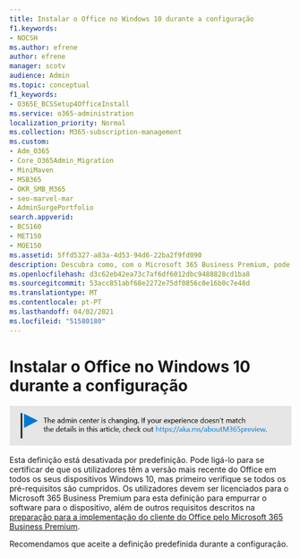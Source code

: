 ```yaml
---
title: Instalar o Office no Windows 10 durante a configuração
f1.keywords:
- NOCSH
ms.author: efrene
author: efrene
manager: scotv
audience: Admin
ms.topic: conceptual
f1_keywords:
- O365E_BCSSetup4OfficeInstall
ms.service: o365-administration
localization_priority: Normal
ms.collection: M365-subscription-management
ms.custom:
- Adm_O365
- Core_O365Admin_Migration
- MiniMaven
- MSB365
- OKR_SMB_M365
- seo-marvel-mar
- AdminSurgePortfolio
search.appverid:
- BCS160
- MET150
- MOE150
ms.assetid: 5ffd5327-a83a-4d53-94d6-22ba2f9fd090
description: Descubra como, com o Microsoft 365 Business Premium, pode automaticamente certificar-se de que os utilizadores têm a versão mais recente do Office em todos os seus dispositivos Windows 10.
ms.openlocfilehash: d3c62eb42ea73c7af6df6012dbc9488828cd1ba8
ms.sourcegitcommit: 53acc851abf68e2272e75df0856c0e16b0c7e48d
ms.translationtype: MT
ms.contentlocale: pt-PT
ms.lasthandoff: 04/02/2021
ms.locfileid: "51580180"
---
```

# <a name="install-office-on-windows-10-during-setup"></a>Instalar o Office no Windows 10 durante a configuração

![Banner que apontam para https://aka.ms/aboutM365preview .](../media/m365admincenterchanging.png)

Esta definição está desativada por predefinição. Pode ligá-lo para se certificar de que os utilizadores têm a versão mais recente do Office em todos os seus dispositivos Windows 10, mas primeiro verifique se todos os pré-requisitos são cumpridos. Os utilizadores devem ser licenciados para o Microsoft 365 Business Premium para esta definição para empurrar o software para o dispositivo, além de outros requisitos descritos na [preparação para a implementação do cliente do Office pelo Microsoft 365 Business Premium](prepare-for-office-client-deployment.md).
  
Recomendamos que aceite a definição predefinida durante a configuração.
